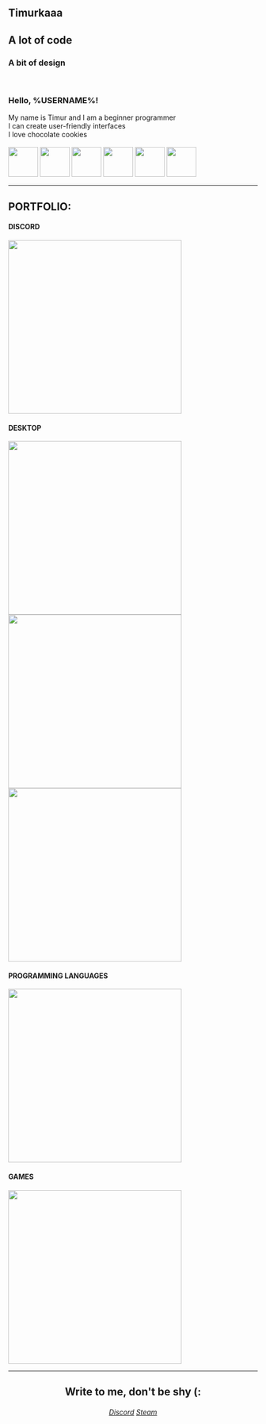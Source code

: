 <!DOCTYPE html>
<html>
  <body>
    <section id="welcome">
      <div class="welcome-about-me">
        <h1 style="opacity: 1; transform: translateX(0px) translateZ(0px);">Timurkaaa</h1>
        <h2>A lot of code</h2>
        <h3>A bit of design</h3>
      </div>
      <br>
      <div class="welcome-dialog">
        <h3>Hello, %USERNAME%!</h3>
        <div class="welcome-dialog--item">
          <div>My name is Timur and I am a beginner programmer</div>
        </div>
        <div class="welcome-dialog--item">
          <div>I can create user-friendly interfaces</div>
        </div>
        <div class="welcome-dialog--item">
          <div>I love chocolate cookies</div>
        </div>
      </div>
      <br>
      <div class="welcome-skils">
        <img class="welcome-skils--item" id="python" src="https://github.com/Timurkaaaaaaa/Timurkaaaaaaa/blob/main/icons/python.png?raw=true" width="60" height="60">
        <img class="welcome-skils--item" id="C++" src="https://github.com/Timurkaaaaaaa/Timurkaaaaaaa/blob/main/icons/c++.png?raw=true" width="60" height="60">
        <img class="welcome-skils--item" id="HTML" src="https://github.com/Timurkaaaaaaa/Timurkaaaaaaa/blob/main/icons/html.png?raw=true" width="60" height="60">
        <img class="welcome-skils--item" id="CSS" src="https://github.com/Timurkaaaaaaa/Timurkaaaaaaa/blob/main/icons/CSS.png?raw=true" width="60" height="60">
        <img class="welcome-skils--item" id="JS" src="https://github.com/Timurkaaaaaaa/Timurkaaaaaaa/blob/main/icons/javascript.png?raw=true" width="60" height="60">
        <img class="welcome-skils--item" id="SQL" src="https://github.com/Timurkaaaaaaa/Timurkaaaaaaa/blob/main/icons/sql.png?raw=true" width="60" height="60">
      </div>
    </section>
    <hr>
    <section>
      <h1>PORTFOLIO:</h1>
      <div class="discord">
        <h4>DISCORD</h4>
        <a href="https://github.com/Timurkaaaaaaa/multipage-modal-windows-disnake">
          <img src="https://github.com/Timurkaaaaaaa/Timurkaaaaaaa/blob/main/badges/MultiPage-Modal-Windows.png?raw=true" width="350">
        </a>
      </div>
      <div class="desktop">
        <h4>DESKTOP</h4>
        <a href="https://github.com/Timurkaaaaaaa/GOS-Pamyatka">
          <img src="https://github.com/Timurkaaaaaaa/Timurkaaaaaaa/blob/main/badges/Interactive%20Reminder.png?raw=true" width="350">
        </a><br>
        <a href="https://github.com/Timurkaaaaaaa/UNIX-Time">
          <img src="https://github.com/Timurkaaaaaaa/Timurkaaaaaaa/blob/main/badges/unix-1.png?raw=true" width="350">
        </a><br>
        <a href="https://github.com/Timurkaaaaaaa/UNIX-Converter">
          <img src="https://github.com/Timurkaaaaaaa/Timurkaaaaaaa/blob/main/badges/unix-2.png?raw=true" width="350">
        </a>
      </div>
      <div class="programming-languages">
        <h4>PROGRAMMING LANGUAGES</h4>
        <a href="https://github.com/Timurkaaaaaaa/ProgressBar">
          <img src="https://github.com/Timurkaaaaaaa/Timurkaaaaaaa/blob/main/badges/progressBar.png?raw=true" width="350">
        </a>
      <div class="programming-languages">
        <h4>GAMES</h4>
        <a href="https://github.com/Timurkaaaaaaa/SquidGameMod/tree/main">
          <img src="https://github.com/Timurkaaaaaaa/Timurkaaaaaaa/blob/main/badges/SquidGameMod.png?raw=true" width="350">
        </a>
    </section>
    <hr>
    <section align="center">
      <h1>Write to me, don't be shy (:</h1></center>
      <div class="my-contacts">
        <h6 class="my-contact--links">
          <a href="https://discordapp.com/users/771247907315384320/">Discord</a>
          <a href="https://steamcommunity.com/profiles/76561199379029828/">Steam</a>
        </h6>
      </div>
    </section>
  </body>
</html>

